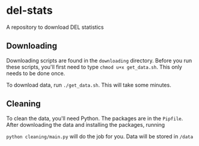 # del-stats

A repository to download DEL statistics

## Downloading

Downloading scripts are found in the `downloading` directory. Before you run
these scripts, you'll first need to type `chmod u+x get_data.sh`. This only
needs to be done once. 

To download data, run `./get_data.sh`. This will take some minutes. 

## Cleaning

To clean the data, you'll need Python. The packages are in the `Pipfile`.
After downloading the data and installing the packages, running

`python cleaning/main.py` will do the job for you. Data will be stored in
`/data`
